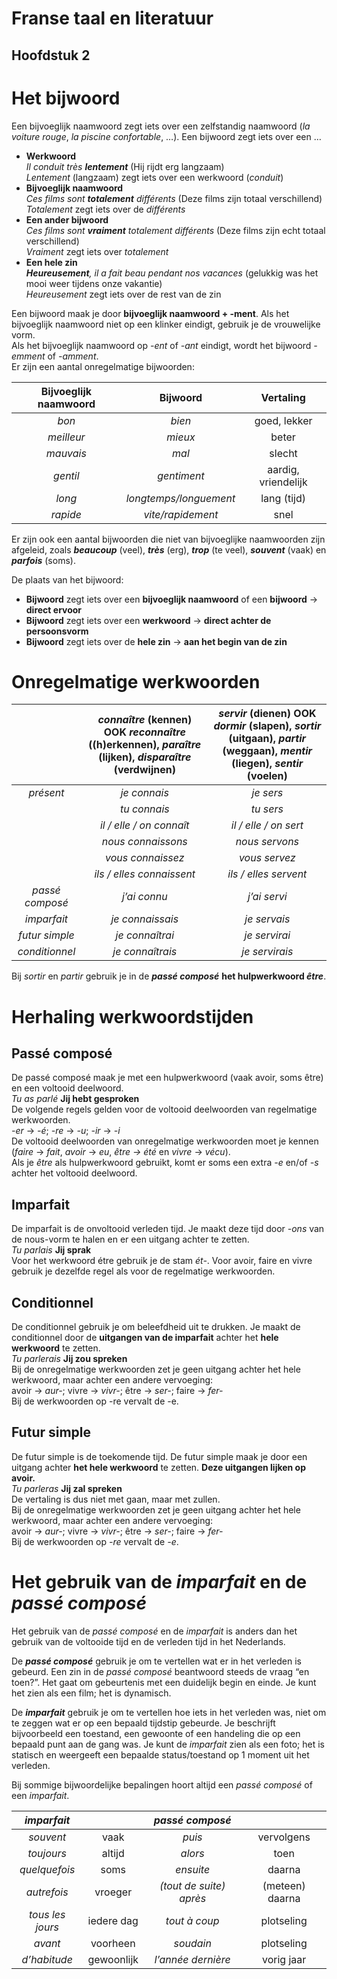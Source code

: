 # Franse taal en literatuur

## **Hoofdstuk 2**

# Het bijwoord

Een bijvoeglijk naamwoord zegt iets over een zelfstandig naamwoord (*la voiture rouge*, *la piscine confortable*, …). Een bijwoord zegt iets over een …

* **Werkwoord**  
  *Il conduit très **lentement*** (Hij rijdt erg langzaam)  
  *Lentement* (langzaam) zegt iets over een werkwoord (*conduit*)  
* **Bijvoeglijk naamwoord**  
  *Ces films sont **totalement** différents* (Deze films zijn totaal verschillend)  
  *Totalement* zegt iets over de *différents*   
* **Een ander bijwoord**  
  *Ces films sont **vraiment** totalement différents* (Deze films zijn echt totaal verschillend)  
  *Vraiment* zegt iets over *totalement*  
* **Een hele zin**  
  ***Heureusement**, il a fait beau pendant nos vacances* (gelukkig was het mooi weer tijdens onze vakantie)  
  *Heureusement* zegt iets over de rest van de zin

Een bijwoord maak je door **bijvoeglijk naamwoord \+ \-ment**. Als het bijvoeglijk naamwoord niet op een klinker eindigt, gebruik je de vrouwelijke vorm.  
Als het bijvoeglijk naamwoord op *\-ent* of *\-ant* eindigt, wordt het bijwoord *\-emment* of *\-amment*.  
Er zijn een aantal onregelmatige bijwoorden:

| Bijvoeglijk naamwoord | Bijwoord | Vertaling |
| :---: | :---: | :---: |
| *bon* | *bien* | goed, lekker |
| *meilleur* | *mieux* | beter |
| *mauvais* | *mal* | slecht |
| *gentil* | *gentiment* | aardig, vriendelijk |
| *long* | *longtemps/longuement* | lang (tijd) |
| *rapide* | *vite/rapidement* | snel |

Er zijn ook een aantal bijwoorden die niet van bijvoeglijke naamwoorden zijn afgeleid, zoals ***beaucoup*** (veel), ***très*** (erg), ***trop*** (te veel), ***souvent*** (vaak) en ***parfois*** (soms).

De plaats van het bijwoord:

* **Bijwoord** zegt iets over een **bijvoeglijk naamwoord** of een **bijwoord** → **direct ervoor**  
* **Bijwoord** zegt iets over een **werkwoord** → **direct achter de persoonsvorm**  
* **Bijwoord** zegt iets over de **hele zin** → **aan het begin van de zin**

# Onregelmatige werkwoorden

|  | *connaître* (kennen) OOK *reconnaître* ((h)erkennen), *paraître* (lijken), *disparaître* (verdwijnen) | *servir* (dienen) OOK *dormir* (slapen), *sortir* (uitgaan), *partir* (weggaan), *mentir* (liegen), *sentir* (voelen) |
| :---: | :---: | :---: |
| *présent* | *je connais* | *je sers* |
|  | *tu connais* | *tu sers* |
|  | *il / elle / on connaît* | *il / elle / on sert* |
|  | *nous connaissons* | *nous servons* |
|  | *vous connaissez* | *vous servez* |
|  | *ils / elles connaissent* | *ils / elles servent* |
| *passé composé* | *j’ai connu* | *j’ai servi* |
| *imparfait* | *je connaissais* | *je servais* |
| *futur simple* | *je connaîtrai* | *je servirai* |
| *conditionnel* | *je connaîtrais* | *je servirais* |

Bij *sortir* en *partir* gebruik je in de ***passé composé*** **het hulpwerkwoord *être***.

# Herhaling werkwoordstijden

## **Passé composé**

De passé composé maak je met een hulpwerkwoord (vaak avoir, soms être) en een voltooid deelwoord.  
*Tu as parlé*		**Jij hebt gesproken**  
De volgende regels gelden voor de voltooid deelwoorden van regelmatige werkwoorden.  
 *\-er* → *\-é*; *\-re* → *\-u*; *\-ir* → *\-i*  
De voltooid deelwoorden van onregelmatige werkwoorden moet je kennen (*faire* → *fait*, *avoir* → *eu*, *être → été* en *vivre* → *vécu*).  
Als je *être* als hulpwerkwoord gebruikt, komt er soms een extra *\-e* en/of *\-s* achter het voltooid deelwoord.

## **Imparfait**

De imparfait is de onvoltooid verleden tijd. Je maakt deze tijd door *\-ons* van de nous-vorm te halen en er een uitgang achter te zetten.  
*Tu parlais*		**Jij sprak**  
Voor het werkwoord étre gebruik je de stam *ét-*. Voor avoir, faire en vivre gebruik je dezelfde regel als voor de regelmatige werkwoorden.

## **Conditionnel**

De conditionnel gebruik je om beleefdheid uit te drukken. Je maakt de conditionnel door de **uitgangen van de imparfait** achter het **hele werkwoord** te zetten.  
*Tu parlerais*		**Jij zou spreken**  
Bij de onregelmatige werkwoorden zet je geen uitgang achter het hele werkwoord, maar achter een andere vervoeging:  
avoir → *aur-*; vivre → *vivr-*; être → *ser-*; faire → *fer-*  
Bij de werkwoorden op \-re vervalt de \-e.

## **Futur simple**

De futur simple is de toekomende tijd. De futur simple maak je door een uitgang achter **het hele werkwoord** te zetten. **Deze uitgangen lijken op avoir.**  
*Tu parleras*		**Jij zal spreken**   
De vertaling is dus niet met gaan, maar met zullen.  
Bij de onregelmatige werkwoorden zet je geen uitgang achter het hele werkwoord, maar achter een andere vervoeging:  
avoir → *aur-*; vivre → *vivr-*; être → *ser-*; faire → *fer-*  
Bij de werkwoorden op *\-re* vervalt de *\-e*.

# Het gebruik van de *imparfait* en de *passé composé*

Het gebruik van de *passé composé* en de *imparfait* is anders dan het gebruik van de voltooide tijd en de verleden tijd in het Nederlands.

De ***passé composé*** gebruik je om te vertellen wat er in het verleden is gebeurd. Een zin in de *passé composé* beantwoord steeds de vraag “en toen?”. Het gaat om gebeurtenis met een duidelijk begin en einde. Je kunt het zien als een film; het is dynamisch.

De ***imparfait*** gebruik je om te vertellen hoe iets in het verleden was, niet om te zeggen wat er op een bepaald tijdstip gebeurde. Je beschrijft bijvoorbeeld een toestand, een gewoonte of een handeling die op een bepaald punt aan de gang was. Je kunt de *imparfait* zien als een foto; het is statisch en weergeeft een bepaalde status/toestand op 1 moment uit het verleden.

Bij sommige bijwoordelijke bepalingen hoort altijd een *passé composé* of een *imparfait*.

| *imparfait* |  | *passé composé* |  |
| :---: | :---: | :---: | :---: |
| *souvent* | vaak | *puis* | vervolgens |
| *toujours* | altijd | *alors* | toen |
| *quelquefois* | soms | *ensuite* | daarna |
| *autrefois* | vroeger | *(tout de suite) après* | (meteen) daarna |
| *tous les jours* | iedere dag | *tout à coup* | plotseling |
| *avant* | voorheen | *soudain* | plotseling |
| *d’habitude* | gewoonlijk | *l’année dernière* | vorig jaar |

